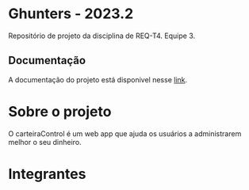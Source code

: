 # Ghunters - 2023.2
Repositório de projeto da disciplina de REQ-T4. Equipe 3.

## Documentação
A documentação do projeto está disponivel nesse <a href="https://mdsreq-fga-unb.github.io/2023.2-CarteiraControl/" target= "_blank">link</a>.

# Sobre o projeto
O carteiraControl é um web app que ajuda os usuários a administrarem melhor o seu dinheiro.

# Integrantes
